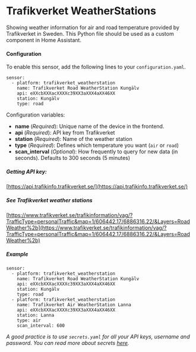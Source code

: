 # Trafikverket WeatherStations

Showing weather information for air and road temperature provided by Trafikverket in Sweden. This Python file should be used as a custom component in Home Assistant.

#### Configuration
To enable this sensor, add the following lines to your `configuration.yaml`.

```
sensor:
  - platform: trafikverket_weatherstation
    name: Trafikverket Road WeatherStation Kungälv
    api: eXXcbXXXacXXXXc39XX3aXXX4aXX46XX
    station: Kungälv
    type: road
```

Configuration variables:

- **name** (*Required*): Unique name of the device in the frontend.
- **api** (*Required*): API key from Trafikverket
- **station** (*Required*): Name of the weather station
- **type** (*Required*): Defines which temperature you want (`air` or `road`)
- **scan_interval** (*Optional*): How frequently to query for new data (in seconds). Defaults to 300 seconds (5 minutes)

##### Getting API key:
[https://api.trafikinfo.trafikverket.se/](https://api.trafikinfo.trafikverket.se/)

##### See Trafikverket weather stations
[https://www.trafikverket.se/trafikinformation/vag/?TrafficType=personalTraffic&map=1/606442.17/6886316.22/&Layers=RoadWeather%2b](https://www.trafikverket.se/trafikinformation/vag/?TrafficType=personalTraffic&map=1/606442.17/6886316.22/&Layers=RoadWeather%2b)

##### Example

```
sensor:
  - platform: trafikverket_weatherstation
    name: Trafikverket Road WeatherStation Kungälv
    api: eXXcbXXXacXXXXc39XX3aXXX4aXX46XX
    station: Kungälv
    type: road
  - platform: trafikverket_weatherstation
    name: Trafikverket Air WeatherStation Lanna
    api: eXXcbXXXacXXXXc39XX3aXXX4aXX46XX
    station: Lanna
    type: air
    scan_interval: 600
```

*A good practice is to use `secrets.yaml` for all your API keys, username and password. You can read more about secrets [here](https://home-assistant.io/docs/configuration/secrets/).*